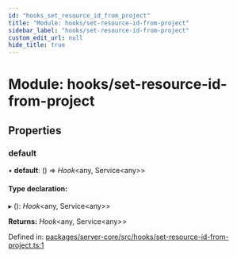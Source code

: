 ```yaml
---
id: "hooks_set_resource_id_from_project"
title: "Module: hooks/set-resource-id-from-project"
sidebar_label: "hooks/set-resource-id-from-project"
custom_edit_url: null
hide_title: true
---
```


# Module: hooks/set-resource-id-from-project

## Properties

### default

• **default**: () => *Hook*<any, Service<any\>\>

#### Type declaration:

▸ (): *Hook*<any, Service<any\>\>

**Returns:** *Hook*<any, Service<any\>\>

Defined in: [packages/server-core/src/hooks/set-resource-id-from-project.ts:1](https://github.com/xr3ngine/xr3ngine/blob/a16a45d7e/packages/server-core/src/hooks/set-resource-id-from-project.ts#L1)
